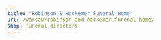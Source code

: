 ```yaml
---
title: "Robinson & Hackemer Funeral Home"
url: /warsaw/robinson-and-hackemer-funeral-home/
shop: funeral directors
---
```

